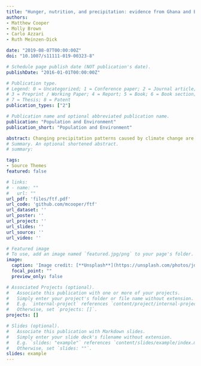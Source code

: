 ```yaml
---
title: "Hunger, nutrition, and precipitation: evidence from Ghana and Bangladesh"
authors:
- Matthew Cooper
- Molly Brown
- Carlo Azzari
- Ruth Meinzen-Dick

date: "2019-08-07T00:00:00Z"
doi: "10.1007/s11111-019-00323-8"

# Schedule page publish date (NOT publication's date).
publishDate: "2016-01-01T00:00:00Z"

# Publication type.
# Legend: 0 = Uncategorized; 1 = Conference paper; 2 = Journal article;
# 3 = Preprint / Working Paper; 4 = Report; 5 = Book; 6 = Book section;
# 7 = Thesis; 8 = Patent
publication_types: ["2"]

# Publication name and optional abbreviated publication name.
publication: "Population and Environment"
publication_short: "Population and Environment"

abstract: Changing precipitation patterns caused by climate change are expected to have major impacts on food security and nutrition in agrarian areas in developing countries. However, the linkages between the duration and severity of precipitation shocks and their effects on child nutrition and household food security metrics remain underexplored. In this study, we used Feed the Future datasets from Ghana and Bangladesh to examine the impact of precipitation extremes on nutrition, measured by children’s height-for-age and weight-for-height Z-scores, and food security, measured by the Household Hunger Scale. We used a spatial error regression to control for the effects of spatial autocorrelation, and we found an association between precipitation shocks and household hunger in both Ghana and Bangladesh, as well as an association between higher rainfall and worse child nutrition in Ghana.
# Summary. An optional shortened abstract.
# summary: 

tags:
- Source Themes
featured: false

# links:
# - name: ""
#   url: ""
url_pdf: 'files/ftf.pdf'
url_code: 'github.com/mcooper/ftf'
url_dataset: ''
url_poster: ''
url_project: ''
url_slides: ''
url_source: ''
url_video: ''

# Featured image
# To use, add an image named `featured.jpg/png` to your page's folder. 
image:
  caption: 'Image credit: [**Unsplash**](https://unsplash.com/photos/jdD8gXaTZsc)'
  focal_point: ""
  preview_only: false

# Associated Projects (optional).
#   Associate this publication with one or more of your projects.
#   Simply enter your project's folder or file name without extension.
#   E.g. `internal-project` references `content/project/internal-project/index.md`.
#   Otherwise, set `projects: []`.
projects: []

# Slides (optional).
#   Associate this publication with Markdown slides.
#   Simply enter your slide deck's filename without extension.
#   E.g. `slides: "example"` references `content/slides/example/index.md`.
#   Otherwise, set `slides: ""`.
slides: example
---
```

